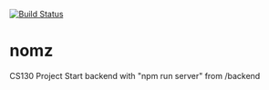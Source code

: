 [![Build Status](https://travis-ci.org/riverchen99/nomz.svg?branch=master)](https://travis-ci.org/riverchen99/nomz)
# nomz
CS130 Project
Start backend with "npm run server" from /backend